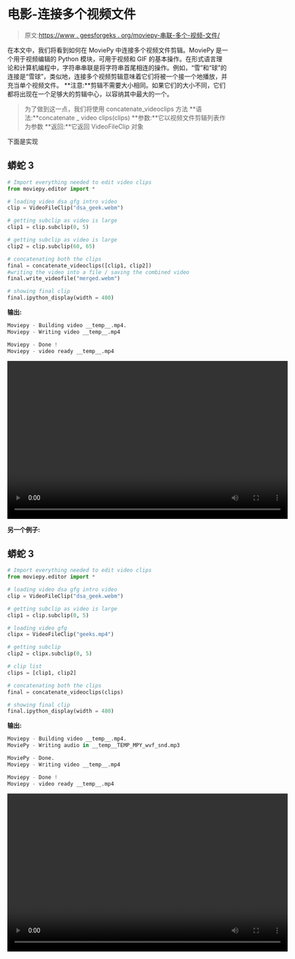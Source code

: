 # 电影-连接多个视频文件

> 原文:[https://www . geesforgeks . org/moviepy-串联-多个-视频-文件/](https://www.geeksforgeeks.org/moviepy-concatenating-multiple-video-files/)

在本文中，我们将看到如何在 MoviePy 中连接多个视频文件剪辑。MoviePy 是一个用于视频编辑的 Python 模块，可用于视频和 GIF 的基本操作。在形式语言理论和计算机编程中，字符串串联是将字符串首尾相连的操作。例如，“雪”和“球”的连接是“雪球”，类似地，连接多个视频剪辑意味着它们将被一个接一个地播放，并充当单个视频文件。
**注意:**剪辑不需要大小相同。如果它们的大小不同，它们都将出现在一个足够大的剪辑中心，以容纳其中最大的一个。

> 为了做到这一点，我们将使用 concatenate_videoclips 方法
> **语法:**concatenate _ video clips(clips)
> **参数:**它以视频文件剪辑列表作为参数
> **返回:**它返回 VideoFileClip 对象

下面是实现

## 蟒蛇 3

```py
# Import everything needed to edit video clips
from moviepy.editor import *

# loading video dsa gfg intro video
clip = VideoFileClip("dsa_geek.webm")

# getting subclip as video is large
clip1 = clip.subclip(0, 5)

# getting subclip as video is large
clip2 = clip.subclip(60, 65)

# concatenating both the clips
final = concatenate_videoclips([clip1, clip2])
#writing the video into a file / saving the combined video
final.write_videofile("merged.webm")

# showing final clip
final.ipython_display(width = 480)
```

**输出:**

```py
Moviepy - Building video __temp__.mp4.
Moviepy - Writing video __temp__.mp4

Moviepy - Done !
Moviepy - video ready __temp__.mp4
```

<video class="wp-video-shortcode" id="video-457231-1" width="640" height="360" preload="metadata" controls=""><source type="video/mp4" src="https://media.geeksforgeeks.org/wp-content/uploads/20200722000804/114.mp4?_=1">[https://media.geeksforgeeks.org/wp-content/uploads/20200722000804/114.mp4](https://media.geeksforgeeks.org/wp-content/uploads/20200722000804/114.mp4)</video>

**另一个例子:**

## 蟒蛇 3

```py
# Import everything needed to edit video clips
from moviepy.editor import *

# loading video dsa gfg intro video
clip = VideoFileClip("dsa_geek.webm")

# getting subclip as video is large
clip1 = clip.subclip(0, 5)

# loading video gfg
clipx = VideoFileClip("geeks.mp4")

# getting subclip
clip2 = clipx.subclip(0, 5)

# clip list
clips = [clip1, clip2]

# concatenating both the clips
final = concatenate_videoclips(clips)

# showing final clip
final.ipython_display(width = 480)
```

**输出:**

```py
Moviepy - Building video __temp__.mp4.
MoviePy - Writing audio in __temp__TEMP_MPY_wvf_snd.mp3

MoviePy - Done.
Moviepy - Writing video __temp__.mp4

Moviepy - Done !
Moviepy - video ready __temp__.mp4
```

<video class="wp-video-shortcode" id="video-457231-2" width="640" height="360" preload="metadata" controls=""><source type="video/mp4" src="https://media.geeksforgeeks.org/wp-content/uploads/20200722001141/download-1.mp4?_=2">[https://media.geeksforgeeks.org/wp-content/uploads/20200722001141/download-1.mp4](https://media.geeksforgeeks.org/wp-content/uploads/20200722001141/download-1.mp4)</video>